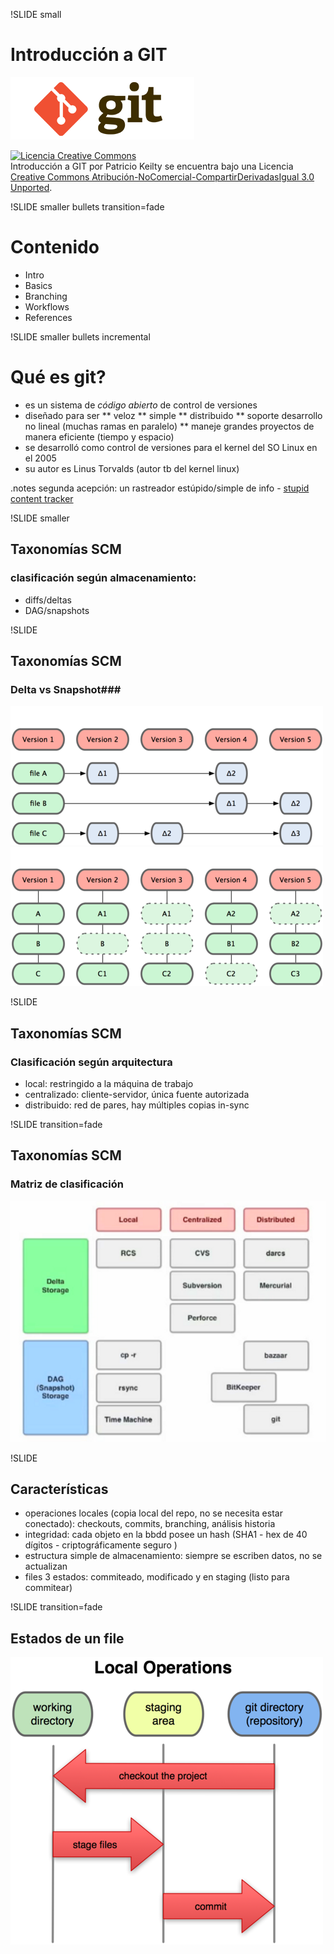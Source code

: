 !SLIDE small
# Introducción a GIT #

![Git logo](../2color-lightbg.png) 

<a rel="license" href="http://creativecommons.org/licenses/by-nc-sa/3.0/"><img alt="Licencia Creative Commons" style="border-width:0" src="image/intro/../cc-by-nc-sa-88x31.png" /></a><br /><span xmlns:dct="http://purl.org/dc/terms/" href="http://purl.org/dc/dcmitype/InteractiveResource" property="dct:title" rel="dct:type">Introducción a GIT</span> por <span xmlns:cc="http://creativecommons.org/ns#" property="cc:attributionName">Patricio Keilty</span> se encuentra bajo una Licencia <a rel="license" href="http://creativecommons.org/licenses/by-nc-sa/3.0/">Creative Commons Atribución-NoComercial-CompartirDerivadasIgual 3.0 Unported</a>.

!SLIDE smaller bullets transition=fade
# Contenido #

* Intro
* Basics
* Branching
* Workflows
* References

!SLIDE smaller bullets incremental
# Qué es git? #
* es un sistema de _código abierto_ de control de versiones 
* diseñado para ser 
** veloz
** simple
** distribuido
** soporte desarrollo no lineal (muchas ramas en paralelo)
** maneje grandes proyectos de manera eficiente (tiempo y espacio) 
* se desarrolló como control de versiones para el kernel del SO Linux en el 2005
* su autor es Linus Torvalds (autor tb del kernel linux)

.notes segunda acepción: un rastreador estúpido/simple de info - [stupid content tracker](http://translate.google.com/#auto|es|you%20are%20a%20git)

!SLIDE smaller
## Taxonomías  SCM ##
### clasificación según almacenamiento: ###
* diffs/deltas
* DAG/snapshots

!SLIDE
## Taxonomías  SCM ##
### Delta vs Snapshot###
![delta](diff-storage-5.png)
![dag](snapshot-storage-5.png)

!SLIDE
## Taxonomías  SCM ##
### Clasificación según arquitectura ###
* local: restringido a la máquina de trabajo
* centralizado: cliente-servidor, única fuente autorizada
* distribuido: red de pares, hay múltiples copias in-sync

!SLIDE transition=fade
## Taxonomías  SCM ##
### Matriz de clasificación ##
![tax](taxonomy-matrix.png)

!SLIDE
## Características ##
* operaciones locales (copia local del repo, no se necesita estar conectado): checkouts, commits, branching, análisis historia
* integridad: cada objeto en la bbdd posee un hash (SHA1 - hex de 40 dígitos - criptográficamente seguro )
* estructura simple de almacenamiento: siempre se escriben datos, no se actualizan
* files 3 estados: commiteado, modificado y en staging (listo para commitear)

!SLIDE transition=fade
## Estados de un file ##
![local](local-states.png)

